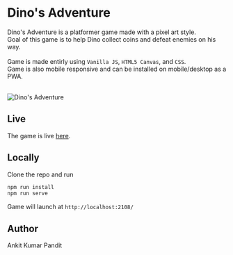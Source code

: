 # Dino's Adventure

Dino's Adventure is a platformer game made with a pixel art style.<br />
Goal of this game is to help Dino collect coins and defeat enemies on his way.<br /><br />
Game is made entirly using `Vanilla JS`, `HTML5 Canvas`, and
`CSS`.
<br />
Game is also mobile responsive and can be installed on mobile/desktop as a PWA.<br /><br />

![Dino's Adventure](https://github.com/AKAspanion/platformer-game/blob/master/demo.gif?raw=true)
## Live
The game is live [here](https://akaspanion.github.io/platformer-game/).

## Locally
Clone the repo and run
```bash
npm run install
npm run serve
```

Game will launch at `http://localhost:2108/`

## Author
Ankit Kumar Pandit